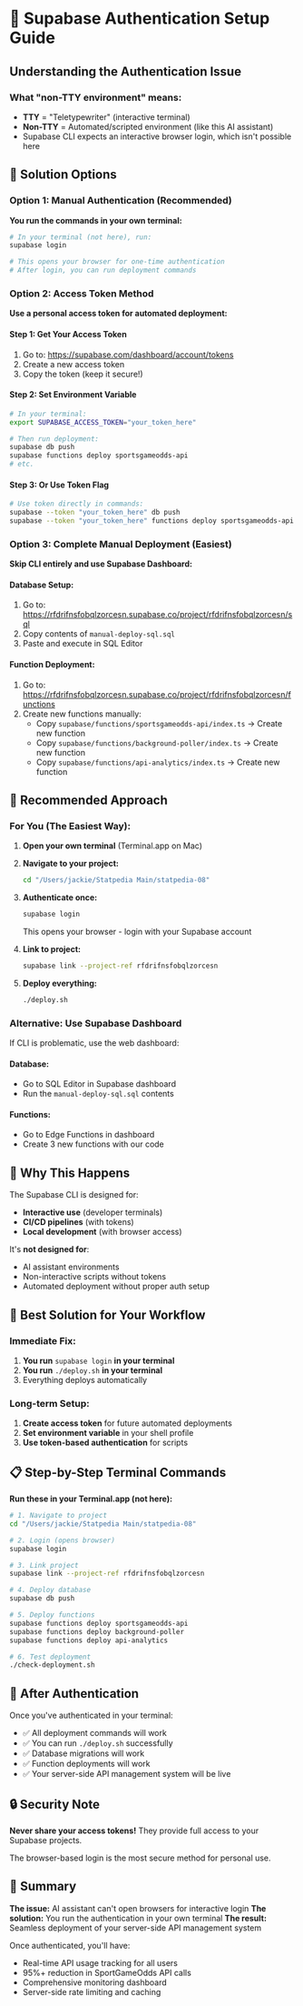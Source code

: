 # 🔐 Supabase Authentication Setup Guide

## Understanding the Authentication Issue

### What "non-TTY environment" means:
- **TTY** = "Teletypewriter" (interactive terminal)
- **Non-TTY** = Automated/scripted environment (like this AI assistant)
- Supabase CLI expects an interactive browser login, which isn't possible here

## 🎯 Solution Options

### Option 1: Manual Authentication (Recommended)
**You run the commands in your own terminal:**

```bash
# In your terminal (not here), run:
supabase login

# This opens your browser for one-time authentication
# After login, you can run deployment commands
```

### Option 2: Access Token Method
**Use a personal access token for automated deployment:**

#### Step 1: Get Your Access Token
1. Go to: https://supabase.com/dashboard/account/tokens
2. Create a new access token
3. Copy the token (keep it secure!)

#### Step 2: Set Environment Variable
```bash
# In your terminal:
export SUPABASE_ACCESS_TOKEN="your_token_here"

# Then run deployment:
supabase db push
supabase functions deploy sportsgameodds-api
# etc.
```

#### Step 3: Or Use Token Flag
```bash
# Use token directly in commands:
supabase --token "your_token_here" db push
supabase --token "your_token_here" functions deploy sportsgameodds-api
```

### Option 3: Complete Manual Deployment (Easiest)
**Skip CLI entirely and use Supabase Dashboard:**

#### Database Setup:
1. Go to: https://rfdrifnsfobqlzorcesn.supabase.co/project/rfdrifnsfobqlzorcesn/sql
2. Copy contents of `manual-deploy-sql.sql`
3. Paste and execute in SQL Editor

#### Function Deployment:
1. Go to: https://rfdrifnsfobqlzorcesn.supabase.co/project/rfdrifnsfobqlzorcesn/functions
2. Create new functions manually:
   - Copy `supabase/functions/sportsgameodds-api/index.ts` → Create new function
   - Copy `supabase/functions/background-poller/index.ts` → Create new function  
   - Copy `supabase/functions/api-analytics/index.ts` → Create new function

## 🚀 Recommended Approach

### For You (The Easiest Way):

1. **Open your own terminal** (Terminal.app on Mac)

2. **Navigate to your project:**
   ```bash
   cd "/Users/jackie/Statpedia Main/statpedia-08"
   ```

3. **Authenticate once:**
   ```bash
   supabase login
   ```
   This opens your browser - login with your Supabase account

4. **Link to project:**
   ```bash
   supabase link --project-ref rfdrifnsfobqlzorcesn
   ```

5. **Deploy everything:**
   ```bash
   ./deploy.sh
   ```

### Alternative: Use Supabase Dashboard

If CLI is problematic, use the web dashboard:

#### Database:
- Go to SQL Editor in Supabase dashboard
- Run the `manual-deploy-sql.sql` contents

#### Functions:
- Go to Edge Functions in dashboard
- Create 3 new functions with our code

## 🔧 Why This Happens

The Supabase CLI is designed for:
- **Interactive use** (developer terminals)
- **CI/CD pipelines** (with tokens)
- **Local development** (with browser access)

It's **not designed for**:
- AI assistant environments
- Non-interactive scripts without tokens
- Automated deployment without proper auth setup

## 🎯 Best Solution for Your Workflow

### Immediate Fix:
1. **You run** `supabase login` **in your terminal**
2. **You run** `./deploy.sh` **in your terminal**
3. Everything deploys automatically

### Long-term Setup:
1. **Create access token** for future automated deployments
2. **Set environment variable** in your shell profile
3. **Use token-based authentication** for scripts

## 📋 Step-by-Step Terminal Commands

**Run these in your Terminal.app (not here):**

```bash
# 1. Navigate to project
cd "/Users/jackie/Statpedia Main/statpedia-08"

# 2. Login (opens browser)
supabase login

# 3. Link project
supabase link --project-ref rfdrifnsfobqlzorcesn

# 4. Deploy database
supabase db push

# 5. Deploy functions
supabase functions deploy sportsgameodds-api
supabase functions deploy background-poller
supabase functions deploy api-analytics

# 6. Test deployment
./check-deployment.sh
```

## 🎉 After Authentication

Once you've authenticated in your terminal:
- ✅ All deployment commands will work
- ✅ You can run `./deploy.sh` successfully
- ✅ Database migrations will work
- ✅ Function deployments will work
- ✅ Your server-side API management system will be live

## 🔒 Security Note

**Never share your access tokens!** They provide full access to your Supabase projects.

The browser-based login is the most secure method for personal use.

## 🎯 Summary

**The issue:** AI assistant can't open browsers for interactive login
**The solution:** You run the authentication in your own terminal
**The result:** Seamless deployment of your server-side API management system

Once authenticated, you'll have:
- Real-time API usage tracking for all users
- 95%+ reduction in SportGameOdds API calls
- Comprehensive monitoring dashboard
- Server-side rate limiting and caching
